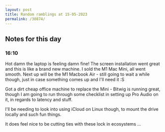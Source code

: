 ```yaml
---
layout: post
title: Random ramblings at 15-05-2023
permalink: /30874/
---
```

## Notes for this day

### 16:10

Hot damn the laptop is feeling damn fine! The screen installation went great and
this is like a brand new machine. I sold the M1 Mac Mini, all went
smooth. Next up will be the M1 Macbook Air - still going to wait a while though,
just in case something comes up and I'll need it :S

Got a dirt cheap office machine to replace the Mini - Bitwig is running great,
though I am going to run through some checklist in setting up Pro Audio on it,
in regards to latency and stuff.

I'll be needing to look into using iCloud on Linux though, to mount the drive
locally and such fun things.

It does feel nice to be cutting ties with these lock in ecosystems ...
